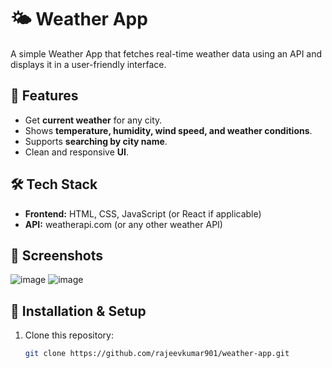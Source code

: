 # 🌤 Weather App

A simple Weather App that fetches real-time weather data using an API and displays it in a user-friendly interface.

## 🚀 Features
- Get **current weather** for any city.
- Shows **temperature, humidity, wind speed, and weather conditions**.
- Supports **searching by city name**.
- Clean and responsive **UI**.

## 🛠 Tech Stack
- **Frontend:** HTML, CSS, JavaScript (or React if applicable)
- **API:** weatherapi.com (or any other weather API)

## 📸 Screenshots
![image](https://github.com/user-attachments/assets/5d24d631-cdbb-4f21-b251-da65904d4a10)
![image](https://github.com/user-attachments/assets/186ed261-047f-4a7c-80da-09e7e60f8972)



## 🔧 Installation & Setup
1. Clone this repository:
   ```bash
   git clone https://github.com/rajeevkumar901/weather-app.git
 
